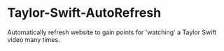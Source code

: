 # Taylor-Swift-AutoRefresh
Automatically refresh website to gain points for 'watching' a Taylor Swift video many times.
